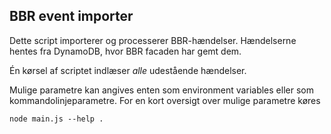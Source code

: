 BBR event importer
------------------

Dette script importerer og processerer BBR-hændelser. Hændelserne hentes fra DynamoDB, hvor BBR facaden har gemt dem.

Én kørsel af scriptet indlæser *alle* udestående hændelser.

Mulige parametre kan angives enten som environment variables eller som kommandolinjeparametre. For en kort oversigt
over mulige parametre køres
```
node main.js --help .
```